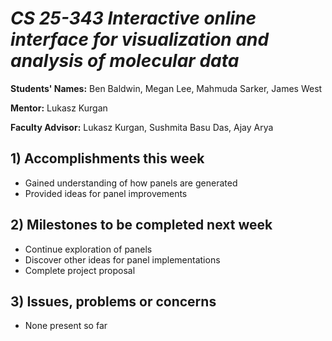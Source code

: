 # *CS 25-343 Interactive online interface for visualization and analysis of molecular data*

**Students' Names:** Ben Baldwin, Megan Lee, Mahmuda Sarker, James West

**Mentor:**
Lukasz Kurgan

**Faculty Advisor:**
Lukasz Kurgan, Sushmita Basu Das, Ajay Arya

## 1) Accomplishments this week ##
   - Gained understanding of how panels are generated
   - Provided ideas for panel improvements

## 2) Milestones to be completed next week ##
   - Continue exploration of panels
   - Discover other ideas for panel implementations
   - Complete project proposal

## 3) Issues, problems or concerns ##
   - None present so far
